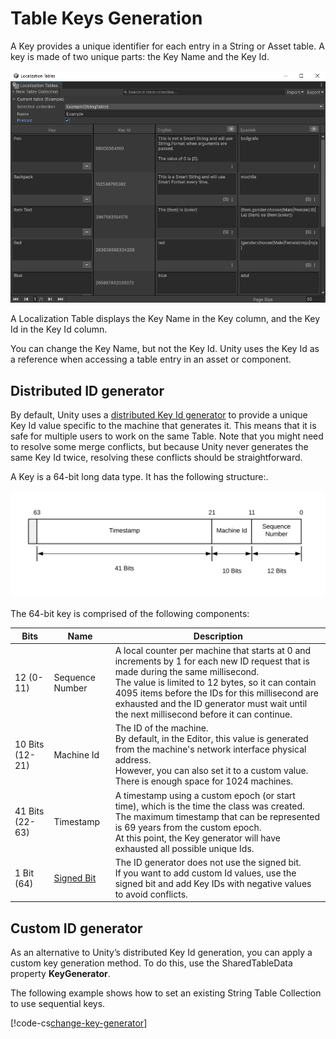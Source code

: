 # Table Keys Generation

A Key provides a unique identifier for each entry in a String or Asset table. A key is made of two unique parts: the Key Name and the Key Id.

![Example String Table Collection using Distributed ID Generator keys.](images/StringTableKeysExample.png)

A Localization Table displays the Key Name in the Key column, and the Key Id in the Key Id column.

You can change the Key Name, but not the Key Id. Unity uses the Key Id as a reference when accessing a table entry in an asset or component.

## Distributed ID generator

By default, Unity uses a [distributed Key Id generator](xref:UnityEngine.Localization.Tables.DistributedUIDGenerator) to provide a unique Key Id value specific to the machine that generates it. This means that it is safe for multiple users to work on the same Table. Note that you might need to resolve some merge conflicts, but because Unity never generates the same Key Id twice, resolving these conflicts should be straightforward.

A Key is a 64-bit long data type. It has the following structure:.

![Distributed ID Generator key data structure.](images/DistributedIDGeneratorKeyDatastructure.svg)

The 64-bit key is comprised of the following components:

| **Bits**                 | **Name** | **Description** |
| - | - | - |
| 12 (0-11)                 | Sequence Number | A local counter per machine that starts at 0 and increments by 1 for each new ID request that is made during the same millisecond.<br>The value is limited to 12 bytes, so it can contain 4095 items before the IDs for this millisecond are exhausted and the ID generator must wait until the next millisecond before it can continue.
| 10 Bits (12-21)            | Machine Id | The ID of the machine.<br>By default, in the Editor, this value is generated from the machine's network interface physical address.<br>However, you can also set it to a custom value. There is enough space for 1024 machines.
| 41 Bits (22-63)            | Timestamp | A timestamp using a custom epoch (or start time), which is the time the class was created.<br>The maximum timestamp that can be represented is 69 years from the custom epoch.<br>At this point, the Key generator will have exhausted all possible unique Ids.
| 1 Bit (64)                 | [Signed Bit](https://en.wikipedia.org/wiki/Sign_bit) | The ID generator does not use the signed bit.<br>If you want to add custom Id values, use the signed bit and add Key IDs with negative values to avoid conflicts.

## Custom ID generator

As an alternative to Unity’s distributed Key Id generation, you can apply a custom key generation method. To do this, use the SharedTableData property **KeyGenerator**.

The following example shows how to set an existing String Table Collection to use sequential keys.

[!code-cs[change-key-generator](../DocCodeSamples.Tests/ChangeKeyGenerator.cs)]
